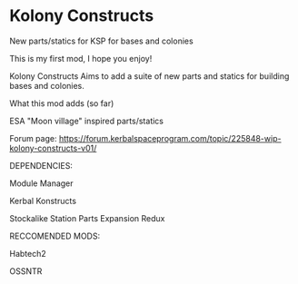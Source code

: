 # Kolony Constructs
New parts/statics for KSP for bases and colonies

This is my first mod, I hope you enjoy!

Kolony Constructs Aims to add a suite of new parts and statics for building bases and colonies. 

What this mod adds (so far)

ESA "Moon village" inspired parts/statics

  Forum page: https://forum.kerbalspaceprogram.com/topic/225848-wip-kolony-constructs-v01/ 

DEPENDENCIES: 

Module Manager

Kerbal Konstructs

Stockalike Station Parts Expansion Redux

RECCOMENDED MODS:

Habtech2

OSSNTR
